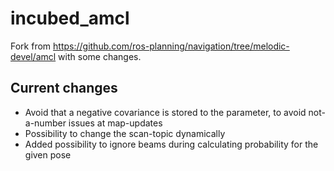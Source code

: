 # incubed_amcl

Fork from https://github.com/ros-planning/navigation/tree/melodic-devel/amcl with some changes.

## Current changes

* Avoid that a negative covariance is stored to the parameter, to avoid not-a-number issues at map-updates
* Possibility to change the scan-topic dynamically
* Added possibility to ignore beams during calculating probability for the given pose
